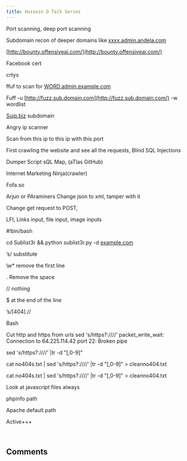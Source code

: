 ```yaml
---
title: Hussein D Talk Series
---
```


Port scanning, deep port scanning

Subdomain recon of deeper domains like [xxxx.admin.andela.com](http://xxxx.admin.domain.com/)

[http://bounty.offensiveai.com/](http://bounty.offensiveai.com/)

Facebook cert

crtys

ffuf to scan for [WORD.admin.example.com](http://word.admin.example.com/)

Fuff -u [http://fuzz.sub.domain.com](http://fuzz.sub.domain.com/) -w wordlist

[Suip.biz](http://suip.biz/) subdomain

Angry ip scanner

Scan from this ip to this ip with this port

First crawling the website and see all the requests, Blind SQL Injections

Dumper Script sQL Map, (aTlas GitHub)

Internet Marketing Ninja(crawler)

Fofa.so

Arjun or PAraminers
Change json to xml, tamper with it

Change get request to POST,

LFI, Links input, file input, image inputs

#!bin/bash

cd Sublist3r && python sublist3r.py -d [example.com](http://example.com/)

’s/ substitute

\w* remove the first line

. Remove the space

// nothing

$ at the end of the line

’s/\[404].//

Bash

Cut http and https from urls sed 's/https\?:\/\///'
packet_write_wait: Connection to 64.225.114.42 port 22: Broken pipe

sed 's/https\?:\/\///' |tr -d "[,0-9]"

cat no404s.txt | sed 's/https\?:\/\///' |tr -d "[,0-9]" > cleanno404.txt

cat no404s.txt | sed 's/https\?:\/\///' |tr -d "[,0-9]" > cleanno404.txt

Look at javascript files always

phpinfo path

Apache default path

Active+++

<br/>
<h2>Comments</h2>
<Giscus
id="comments"
repo="saintmalik/blog.saintmalik.me"
repoId="MDEwOlJlcG9zaXRvcnkzOTE0MzQyOTI="
category="General"
categoryId="DIC_kwDOF1TQNM4CQ8lN"
mapping="title"
term="Comments"
reactionsEnabled="1"
emitMetadata="0"
inputPosition="top"
theme="preferred_color_scheme"
lang="en"
loading="lazy"
crossorigin="anonymous"
    />